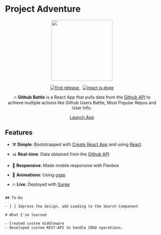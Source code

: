 # Project Adventure

<!---  LOGO   -->
<div align="center">
<p>
<img src="./public/favicon.png" width="200"/>
</p>

<!---  SHIELDS   -->
<p>
<a href="">
  <img alt="first release" src="https://img.shields.io/badge/release-v1.0-brightgreen.svg" />
</a>
&nbsp
<a href="">
  <img alt="react is dope" src="https://img.shields.io/badge/React-is%20dope%20%E2%AD%90-00D8FF.svg" />
</a>

</p>

🔥 **Github Battle** is a React App that pulls data from the [Github API](https://developer.github.com/v3/) to achieve multiple actions like Github Users Battle, Most Popular Repos and User Info.

<p><a href="#" class="btn btn-primary btn-md">Launch App</a></p>
</div>

## Features

- ⚒️ **Simple**: Bootstrapped with [Create React App](https://github.com/facebookincubator/create-react-app) and using [React](https://facebook.github.io/react/)

- 📊 **Real-time**: Data obtained from the [Github API](https://developer.github.com/v3/)

- 📱 **Responsive**: Made mobile responsive with Flexbox

- 🎉 **Animations**: Using [gsap](https://greensock.com/gsap)

- 🔥 **Live**: Deployed with [Surge](https://surge.sh/)

<!---  SCREENSHOOT   -->

<!-- ## Demo

<div align="center">
    <img src="./React-Github-Battle.gif"/>
</div> -->

```

## To-Do

- [ ] Improve the design, add Loading to the Search Component

# What I've learned

- Created custom middleware
- Developed custom REST-API to handle CRUD operations.
```
